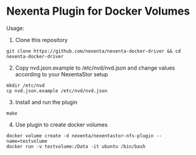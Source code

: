 Nexenta Plugin for Docker Volumes
======================================

Usage:
1) Clone this repository
```
git clone https://github.com/nexenta/nexenta-docker-driver && cd nexenta-docker-driver
```
2) Copy nvd.json.example to /etc/nvd/nvd.json and change values according to your NexentaStor setup
```
mkdir /etc/nvd
cp nvd.json.example /etc/nvd/nvd.json
```
3) Install and run the plugin
```
make
```
4) Use plugin to create docker volumes
```
docker volume create -d nexenta/nexentastor-nfs-plugin --name=testvolume
docker run -v testvolume:/Data -it ubuntu /bin/bash
```
